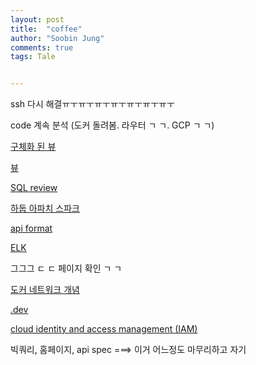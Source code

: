 ```yaml
---
layout: post
title:  "coffee"
author: "Soobin Jung"
comments: true
tags: Tale


---
```


ssh 다시 해결ㅠㅜㅠㅜㅠㅜㅠㅜㅠㅜㅠㅜㅠㅜ



code 계속 분석 (도커 돌려봄. 라우터   ㄱ ㄱ. GCP  ㄱ ㄱ)

[구체화 된 뷰](https://cloud.google.com/bigquery/docs/materialized-views-intro?hl=ko)

[뷰](https://cloud.google.com/bigquery/docs/views-intro?hl=ko)

[SQL review](https://121202.tistory.com/26?category=541709)

[하둡 아파치 스파크](https://blog.naver.com/acornedu/221083892521)

[api format](https://velog.io/@city7310/%EB%B0%B1%EC%97%94%EB%93%9C%EA%B0%80-%EC%9D%B4%EC%A0%95%EB%8F%84%EB%8A%94-%ED%95%B4%EC%A4%98%EC%95%BC-%ED%95%A8-4.-API-%EC%84%A4%EA%B3%84-%EC%9B%90%EC%B9%99%EA%B3%BC-%EC%A7%81%EB%A0%AC%ED%99%94-%ED%8F%AC%EB%A7%B7-%EA%B2%B0%EC%A0%95)

[ELK](https://soyoung-new-challenge.tistory.com/99)

그그그 ㄷ ㄷ 페이지 확인 ㄱ ㄱ 

[도커 네트워크 개념](https://www.daleseo.com/docker-networks/)

[.dev](https://get.dev/#benefits)

[cloud identity and access management (IAM)](https://cloud.google.com/iam?hl=ko)

빅쿼리, 홈페이지, api spec ===> 이거 어느정도 마무리하고 자기

